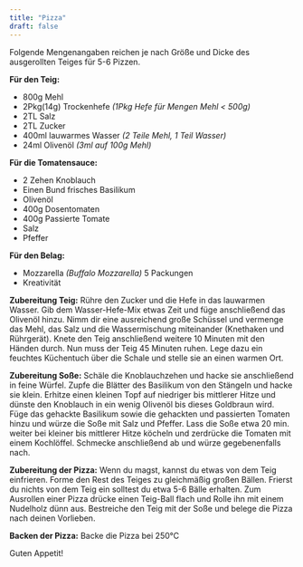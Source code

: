 ```yaml
---
title: "Pizza"
draft: false
---
```


Folgende Mengenangaben reichen je nach Größe und Dicke des ausgerollten Teiges für 5-6 Pizzen.

**Für den Teig:**
- 800g Mehl
- 2Pkg(14g) Trockenhefe *(1Pkg Hefe für Mengen Mehl < 500g)*
- 2TL Salz
- 2TL Zucker
- 400ml lauwarmes Wasser *(2 Teile Mehl, 1 Teil Wasser)*
- 24ml Olivenöl *(3ml auf 100g Mehl)*

**Für die Tomatensauce:**
- 2 Zehen Knoblauch
- Einen Bund frisches Basilikum
- Olivenöl
- 400g Dosentomaten
- 400g Passierte Tomate
- Salz
- Pfeffer

**Für den Belag:**
- Mozzarella *(Buffalo Mozzarella)* 5 Packungen
- Kreativität

**Zubereitung Teig:**
Rühre den Zucker und die Hefe in das lauwarmen Wasser. Gib dem Wasser-Hefe-Mix etwas Zeit und füge anschließend das Olivenöl hinzu. Nimm dir eine ausreichend große Schüssel und vermenge das Mehl, das Salz und die Wassermischung miteinander (Knethaken und Rührgerät). Knete den Teig anschließend weitere 10 Minuten mit den Händen durch. Nun muss der Teig 45 Minuten ruhen. Lege dazu ein feuchtes Küchentuch über die Schale und stelle sie an einen warmen Ort.

**Zubereitung Soße:**
Schäle die Knoblauchzehen und hacke sie anschließend in feine Würfel. Zupfe die Blätter des Basilikum von den Stängeln und hacke sie klein. Erhitze einen kleinen Topf auf niedriger bis mittlerer Hitze und dünste den Knoblauch in ein wenig Olivenöl bis dieses Goldbraun wird. Füge das gehackte Basilikum sowie die gehackten und passierten Tomaten hinzu und würze die Soße mit Salz und Pfeffer. Lass die Soße etwa 20 min. weiter bei kleiner bis mittlerer Hitze köcheln und zerdrücke die Tomaten mit einem Kochlöffel. Schmecke anschließend ab und würze gegebenenfalls nach.

**Zubereitung der Pizza:**
Wenn du magst, kannst du etwas von dem Teig einfrieren. Forme  den Rest des Teiges zu gleichmäßig großen Bällen. Frierst du nichts von dem Teig ein solltest du etwa 5-6 Bälle erhalten. Zum Ausrollen einer Pizza drücke einen Teig-Ball flach und Rolle ihn mit einem Nudelholz dünn aus. Bestreiche den Teig mit der Soße und belege die Pizza nach deinen Vorlieben.

**Backen der Pizza:**
Backe die Pizza bei 250°C

Guten Appetit!

